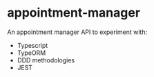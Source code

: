 # appointment-manager
An appointment manager API to experiment with:

  - Typescript
  - TypeORM
  - DDD methodologies
  - JEST
